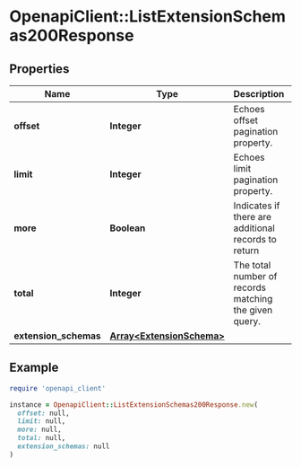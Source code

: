 # OpenapiClient::ListExtensionSchemas200Response

## Properties

| Name | Type | Description | Notes |
| ---- | ---- | ----------- | ----- |
| **offset** | **Integer** | Echoes offset pagination property. | [optional][readonly] |
| **limit** | **Integer** | Echoes limit pagination property. | [optional][readonly] |
| **more** | **Boolean** | Indicates if there are additional records to return | [optional][readonly] |
| **total** | **Integer** | The total number of records matching the given query. | [optional][readonly] |
| **extension_schemas** | [**Array&lt;ExtensionSchema&gt;**](ExtensionSchema.md) |  |  |

## Example

```ruby
require 'openapi_client'

instance = OpenapiClient::ListExtensionSchemas200Response.new(
  offset: null,
  limit: null,
  more: null,
  total: null,
  extension_schemas: null
)
```


